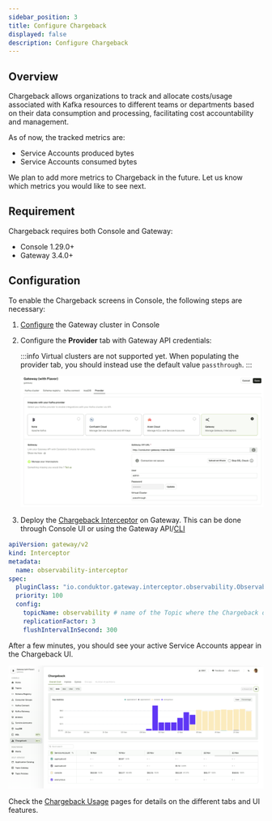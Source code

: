 ```yaml
---
sidebar_position: 3
title: Configure Chargeback
displayed: false
description: Configure Chargeback
---
```


## Overview

Chargeback allows organizations to track and allocate costs/usage associated with Kafka resources to different teams or departments based on their data consumption and processing, facilitating cost accountability and management.

As of now, the tracked metrics are:

- Service Accounts produced bytes
- Service Accounts consumed bytes

We plan to add more metrics to Chargeback in the future. Let us know which metrics you would like to see next.

## Requirement

Chargeback requires both Console and Gateway:

- Console 1.29.0+
- Gateway 3.4.0+

## Configuration

To enable the Chargeback screens in Console, the following steps are necessary:

1. [Configure](/platform/navigation/settings/managing-clusters/) the Gateway cluster in Console
1. Configure the **Provider** tab with Gateway API credentials:

    :::info
    Virtual clusters are not supported yet. When populating the provider tab, you should instead use the default value `passthrough`.
    :::

    ![Gateway Provider](assets/gateway-provider.png)

1. Deploy the [Chargeback Interceptor](/gateway/interceptors/observability/chargeback) on Gateway. This can be done through Console UI or using the Gateway API/[CLI](/gateway/reference/cli-reference)

  ```yaml
  apiVersion: gateway/v2
  kind: Interceptor
  metadata:
    name: observability-interceptor
  spec:
    pluginClass: "io.conduktor.gateway.interceptor.observability.ObservabilityPlugin"
    priority: 100
    config:
      topicName: observability # name of the Topic where the Chargeback data will be stored
      replicationFactor: 3
      flushIntervalInSecond: 300
  ```

After a few minutes, you should see your active Service Accounts appear in the Chargeback UI.

![Kafka Connect Wizard](/images/changelog/platform/v29/chargeback.png)

Check the [Chargeback Usage](/platform/navigation/chargeback/) pages for details on the different tabs and UI features.
